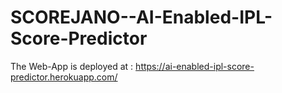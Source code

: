 # SCOREJANO--AI-Enabled-IPL-Score-Predictor

The Web-App is deployed at : https://ai-enabled-ipl-score-predictor.herokuapp.com/

